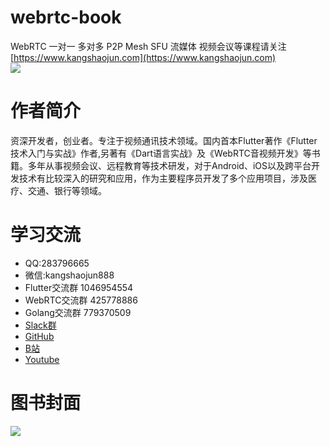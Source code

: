 # webrtc-book

WebRTC 一对一 多对多 P2P Mesh SFU 流媒体 视频会议等课程请关注<br>
[https://www.kangshaojun.com](https://www.kangshaojun.com)<br>
[![](https://raw.githubusercontent.com/kangshaojun/webrtc-book/master/screenshots/study.png)](https://www.kangshaojun.com/posts/courses/)
<br>

# 作者简介
资深开发者，创业者。专注于视频通讯技术领域。国内首本Flutter著作《Flutter技术入门与实战》作者,另著有《Dart语言实战》及《WebRTC音视频开发》等书籍。多年从事视频会议、远程教育等技术研发，对于Android、iOS以及跨平台开发技术有比较深入的研究和应用，作为主要程序员开发了多个应用项目，涉及医疗、交通、银行等领域。

# 学习交流
- QQ:283796665 
- 微信:kangshaojun888
- Flutter交流群 1046954554
- WebRTC交流群 425778886
- Golang交流群 779370509
- [Slack群](https://join.slack.com/t/kangshaojun/shared_invite/zt-riffsdox-jDe6AWhisMMeSC5Hx2bNMQ)
- [GitHub](https://github.com/kangshaojun)
- [B站](https://space.bilibili.com/394612055)
- [Youtube](https://www.youtube.com/channel/UCRFjV30272wRoWMTM4eLBuA)


# 图书封面
<img src="https://raw.githubusercontent.com/kangshaojun/webrtc-book/master/screenshots/book_v1.png"/>



